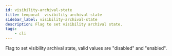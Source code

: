 ```yaml
---
id: visibility-archival-state
title: temporal  visibility-archival-state
sidebar_label: visibility-archival-state
description: Flag to set visibility archival state.
tags:
    - cli
---
```


Flag to set visibility archival state, valid values are "disabled" and "enabled".
